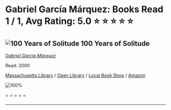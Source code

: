 # Gabriel García Márquez:  Books Read 1 / 1, Avg Rating: 5.0 :star: :star: :star: :star: :star:

## ![100 Years of Solitude](https://covers.openlibrary.org/b/id/14831167-M.jpg) 100 Years of Solitude
*[Gabriel García Márquez](../authors/GabrielGarcíaMárquez)*

Read: 2000

[Massachusetts Library](https://library.minlib.net/search/i=9780062096982) / [Open Library](https://openlibrary.org/isbn/9780062096982) / [Local Book Shop](https://bookshop.org/book/9780062096982) / [Amazon](https://amazon.com/dp/0062096982)

![100%](https://geps.dev/progress/100) 

:star: :star: :star: :star: :star:

---

